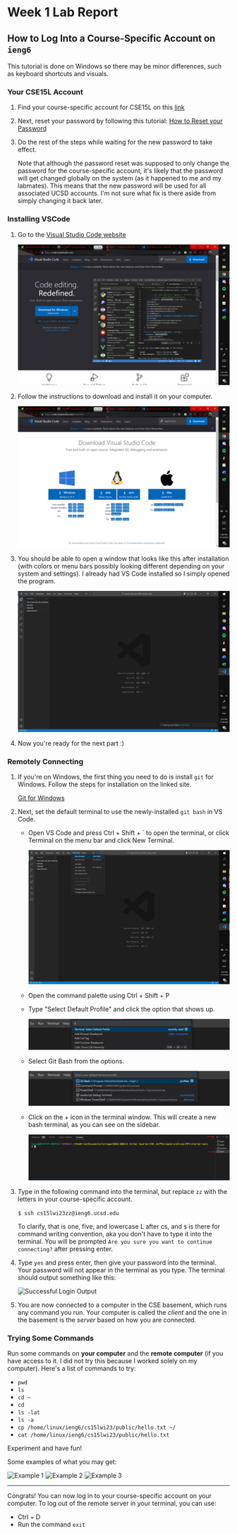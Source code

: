 # Week 1 Lab Report

## How to Log Into a Course-Specific Account on `ieng6`
This tutorial is done on Windows so there may be minor differences, such as keyboard shortcuts and visuals.

### Your CSE15L Account

1. Find your course-specific account for CSE15L on this [link](https://sdacs.ucsd.edu/~icc/index.php)

2. Next, reset your password by following this tutorial:
   [How to Reset your Password](https://docs.google.com/document/d/1hs7CyQeh-MdUfM9uv99i8tqfneos6Y8bDU0uhn1wqho/edit)

3. Do the rest of the steps while waiting for the new password to take effect.

   Note that although the password reset was supposed to only change the password for the course-specific account, it's likely that the password will get changed globally on the system (as it happened to me and my labmates). This means that the new password will be used for all associated UCSD accounts. I'm not sure what fix is there aside from simply changing it back later.

### Installing VSCode
1. Go to the [Visual Studio Code website](https://code.visualstudio.com/)

   ![VS Code Website Home](./Lab_Report_1_files/Screenshot%20(338).png)

2. Follow the instructions to download and install it on your computer.

   ![VS Code Download Screen](./Lab_Report_1_files/Screenshot%20(339).png)

3. You should be able to open a window that looks like this after installation (with colors or menu bars possibly looking different depending on your system and settings). I already had VS Code installed so I simply opened the program.

   ![VS Code Home](./Lab_Report_1_files/Screenshot%20(340).png)

4. Now you're ready for the next part :)

### Remotely Connecting

1. If you're on Windows, the first thing you need to do is install `git` for Windows. Follow the steps for installation on the linked site.
   
   [Git for Windows](https://gitforwindows.org/)

2. Next, set the default terminal to use the newly-installed `git bash` in VS Code.
   * Open VS Code and press Ctrl + Shift + \` to open the terminal, or click Terminal on the menu bar and click New Terminal.
     
     ![Open New Terminal](./Lab_Report_1_files/Screenshot%20(341).png)
   * Open the command palette using Ctrl + Shift + P
   * Type "Select Default Profile" and click the option that shows up.
     
     ![Select Default Profile](./Lab_Report_1_files/Screenshot%202023-01-14%20183700.jpg)
   * Select Git Bash from the options.
   
     ![Select Git Bash](./Lab_Report_1_files/Screenshot%202023-01-14%20184946.jpg)
   * Click on the + icon in the terminal window. This will create a new bash terminal, as you can see on the sidebar.
     
     ![New Bash Terminal](./Lab_Report_1_files/Screenshot%202023-01-14%20185714.jpg)
3. Type in the following command into the terminal, but replace `zz` with the letters in your course-specific account.

   ```$ ssh cs15lwi23zz@ieng6.ucsd.edu```

   To clarify, that is one, five, and lowercase L after cs, and `$` is there for command writing convention, aka you don't have to type it into the terminal. You will be prompted `Are you sure you want to continue connecting?` after pressing enter.

4. Type `yes` and press enter, then give your password into the terminal. Your password will not appear in the terminal as you type. The terminal should output something like this:

   ![Successful Login Output](./Lab_Report_1_files/Screenshot%20(After%20Command).png)

5. You are now connected to a computer in the CSE basement, which runs any command you run. Your computer is called the *client* and the one in the basement is the *server* based on how you are connected.

### Trying Some Commands

Run some commands on **your computer** and the **remote computer** (if you have access to it. I did not try this because I worked solely on my computer). Here's a list of commands to try:
   * `pwd`
   * `ls`
   * `cd ~`
   * `cd`
   * `ls -lat`
   * `ls -a`
   * `cp /home/linux/ieng6/cs15lwi23/public/hello.txt ~/`
   * `cat /home/linux/ieng6/cs15lwi23/public/hello.txt`

Experiment and have fun!

Some examples of what you may get:

![Example 1](./Lab_Report_1_files/Screenshot%20(commands%201).png)
![Example 2](./Lab_Report_1_files/Screenshot%20(commands%202).png)
![Example 3](./Lab_Report_1_files/Screenshot%20(commands%203).png)

---
Congrats! You can now log in to your course-specific account on your computer. To log out of the remote server in your terminal, you can use:
   * Ctrl + D
   * Run the command `exit`
